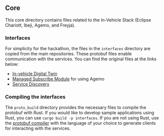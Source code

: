 ## Core

This core directory contains files related to the In-Vehicle Stack (Eclipse Chariott, Ibeji, Agemo,
and Freyja).

### Interfaces

For simplicity for the hackathon, the files in the `interfaces` directory are copied from the main
repositories. These protobuf files enable communication with the services. You can find the
original files at the links below:
- [In-vehicle Digital Twin](https://github.com/eclipse-ibeji/ibeji/tree/main/interfaces/invehicle_digital_twin/v1)
- [Managed Subscribe Module](https://github.com/eclipse-ibeji/ibeji/tree/main/interfaces/module/managed_subscribe/v1)
for using Agemo
- [Service Discovery](https://github.com/eclipse-chariott/chariott/tree/main/service_discovery/proto/core/v1)

### Compiling the interfaces

The `proto_build` directory provides the necessary files to compile the protobuf with Rust. If you
would like to develop sample applications using Rust, you can use `cargo build -p interfaces`. If
you are not using Rust, use the [protobuf compiler](https://grpc.io/docs/protoc-installation/) with
the language of your choice to generate clients for interacting with the services.